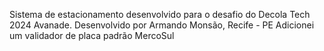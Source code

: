 Sistema de estacionamento desenvolvido para o desafio do Decola Tech 2024 Avanade. Desenvolvido por Armando Monsão, Recife - PE
Adicionei um validador de placa padrão MercoSul
